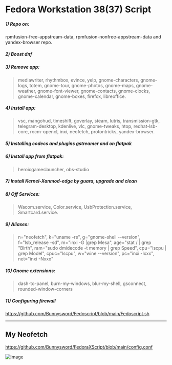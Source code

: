 # Fedora Workstation 38(37) Script
##### 1) Repo on:
rpmfusion-free-appstream-data, rpmfusion-nonfree-appstream-data and yandex-browser repo.
##### 2️) Boost dnf
##### 3) Remove app:
> mediawriter, rhythmbox, evince, yelp, gnome-characters, gnome-logs, totem, gnome-tour, gnome-photos, gnome-maps, gnome-weather, gnome-font-viewer, gnome-contacts, gnome-clocks, gnome-calendar, gnome-boxes, firefox, libreoffice.
##### 4) Install app:
> vsc, mangohud, timeshift, goverlay, steam, lutris, transmission-gtk, telegram-desktop, kdenlive, vlc, gnome-tweaks, htop, redhat-lsb-core, rocm-opencl, inxi, neofetch, protontricks, yandex-browser.
##### 5) Installing codecs and plugins gstreamer and on flatpak
##### 6) Install app from flatpak:
> heroicgameslauncher, obs-studio
##### 7) Install Kernel-Xanmod-edge by guara, upgrade and clean
##### 8) Off Services:
> Wacom.service, Color.service, UsbProtection.service, Smartcard.service.
##### 9) Aliases:
> n="neofetch", k="uname -rs", g="gnome-shell --version", f="lsb_release -sd", m="inxi -G |grep Mesa", age="stat / | grep "Birth", ram="sudo dmidecode -t memory | grep Speed", cpu="lscpu | grep Model", cpuc="lscpu", w="wine --version", pc="inxi -Ixxx", net="inxi -Nxxx"
##### 10) Gnome extensions:
> dash-to-panel, burn-my-windows, blur-my-shell, gsconnect, rounded-window-corners
##### 11) Configuring firewall

https://github.com/Bunnysword/Fedoscript/blob/main/Fedoscript.sh
____
## My Neofetch
https://github.com/Bunnysword/FedoraXScript/blob/main/config.conf

![image](https://github.com/Bunnysword/FedoraXScript/assets/129748119/31fc882e-a58f-46f0-b54e-2c1a1983d5c6)
